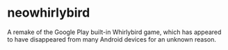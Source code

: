 # neowhirlybird
A remake of the Google Play built-in Whirlybird game, which has appeared to have disappeared from many Android devices for an unknown reason.
